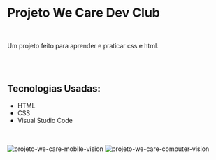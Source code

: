 <h1>Projeto We Care Dev Club</h1>
<br>
<p>Um projeto feito para aprender e praticar css e html.</p>
<br>
<br>
<h2>Tecnologias Usadas:</h2>
<ul>
  <li>HTML</li>
  <li>CSS</li>
  <li>Visual Studio Code</li>
</ul>
<br>
<br>
<img src="" alt="projeto-we-care-mobile-vision" />
<img src="" alt="projeto-we-care-computer-vision" />
